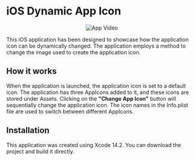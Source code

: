 ﻿# iOS Dynamic App Icon

<p align="center">
  <img src="https://raw.githubusercontent.com/leventozgur/ios_dynamic_app_icon/main/app_video.gif" alt="App Video"/>
</p>

This iOS application has been designed to showcase how the application icon can be dynamically changed. The application employs a method to change the image used to create the application icon.

## How it works

When the application is launched, the application icon is set to a default icon. The application has three AppIcons added to it, and these icons are stored under Assets. Clicking on the **"Change App Icon"** button will sequentially change the application icon. The icon names in the Info.plist file are used to switch between different AppIcons.

## Installation

This application was created using Xcode 14.2. You can download the project and build it directly.
